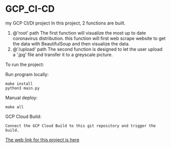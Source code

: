 # GCP_CI-CD
my GCP CI/DI project
In this project, 2 functions are built. 
1.	@'root' path The first function will visualize the most up to date coronavirus distribution. this function will first web scrape website to get the data with BeautifulSoup and then visualize the data.
2.	@'/upload' path The second function is designed to let the user upload a ‘.jpg’ file and transfer it to a greyscale picture.


To run the project:

Run program locally:

	make install
    python3 main.py

Manual deploy:

	make all

GCP Cloud Build:

	Connect the GCP Cloud Build to this git repository and trigger the build.

[The web link for this project is here](https://gcp-ci-cd-266720.appspot.com/)
